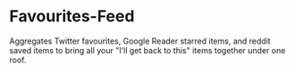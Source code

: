 Favourites-Feed
===============

Aggregates Twitter favourites, Google Reader starred items, and reddit saved items to bring all your "I'll get back to this" items together under one roof.